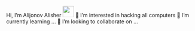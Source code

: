 Hi, I’m Alijonov Alisher  <img src="https://camo.githubusercontent.com/0c732027af8a28d138e3698181f7be7c9b97d443b4beb9c7ce8ec4cffc6b4767/68747470733a2f2f6d656469612e67697068792e636f6d2f6d656469612f6876524a434c467a6361737252346961377a2f67697068792e676966" width=30px>
👀 I’m interested in hacking all computers
🌱 I’m currently learning ...
💞️ I’m looking to collaborate on ...


<!---
AlijonovAlisher/AlijonovAlisher is a ✨ special ✨ repository because its `README.md` (this file) appears on your GitHub profile.
You can click the Preview link to take a look at your changes.
--->

